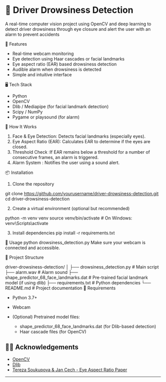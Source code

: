 # 🚗 Driver Drowsiness Detection
A real-time computer vision project using OpenCV and deep learning to detect driver drowsiness through eye closure and alert the user with an alarm to prevent accidents

 📌 Features
* Real-time webcam monitoring
* Eye detection using Haar cascades or facial landmarks
* Eye aspect ratio (EAR) based drowsiness detection
* Audible alarm when drowsiness is detected
* Simple and intuitive interface

 🖥️ Tech Stack
* Python
* OpenCV
* Dlib / Mediapipe (for facial landmark detection)
* Scipy / NumPy
* Pygame or playsound (for alarm)

 🧠 How It Works
1. Face & Eye Detection: Detects facial landmarks (especially eyes).
2. Eye Aspect Ratio (EAR): Calculates EAR to determine if the eyes are closed.
3. Threshold Check :If EAR remains below a threshold for a number of consecutive frames, an alarm is triggered.
4. Alarm System : Notifies the user using a sound alert.
   
📦 Installation
 1. Clone the repository

git clone https://github.com/yourusername/driver-drowsiness-detection.git
cd driver-drowsiness-detection


 2. Create a virtual environment (optional but recommended)

python -m venv venv
source venv/bin/activate    # On Windows: venv\Scripts\activate

 3. Install dependencies
pip install -r requirements.txt

🚀 Usage
python drowsiness_detection.py
Make sure your webcam is connected and accessible.

 📁 Project Structure

driver-drowsiness-detection/
│
├── drowsiness_detection.py     # Main script
├── alarm.wav                   # Alarm sound
├── shape_predictor_68_face_landmarks.dat  # Pre-trained facial landmark model (if using dlib)
├── requirements.txt            # Python dependencies
└── README.md                   # Project documentation
 🧪 Requirements
* Python 3.7+
* Webcam
* (Optional) Pretrained model files:

  * shape_predictor_68_face_landmarks.dat (for Dlib-based detection)
  * Haar cascade files (for OpenCV)

## 🙋‍♂️ Acknowledgements

* [OpenCV](https://opencv.org/)
* [Dlib](http://dlib.net/)
* [Tereza Soukupova & Jan Cech - Eye Aspect Ratio Paper](https://vision.fe.uni-lj.si/cvww2016/proceedings/papers/05.pdf)

---

